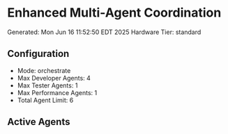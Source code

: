 # Enhanced Multi-Agent Coordination
Generated: Mon Jun 16 11:52:50 EDT 2025
Hardware Tier: standard

## Configuration
- Mode: orchestrate
- Max Developer Agents: 4
- Max Tester Agents: 1
- Max Performance Agents: 1
- Total Agent Limit: 6

## Active Agents
